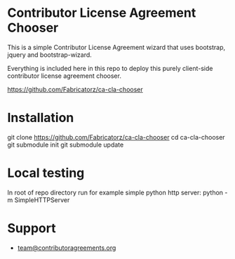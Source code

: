 Contributor License Agreement Chooser
=====================================

This is a simple Contributor License Agreement wizard that uses
bootstrap, jquery and bootstrap-wizard.

Everything is included here in this repo to deploy this purely client-side
contributor license agreement chooser.

https://github.com/Fabricatorz/ca-cla-chooser

Installation
============

 git clone https://github.com/Fabricatorz/ca-cla-chooser
 cd ca-cla-chooser
 git submodule init
 git submodule update

Local testing
=============

In root of repo directory run for example simple python http server:
 python -m SimpleHTTPServer

Support
=======

* team@contributoragreements.org
